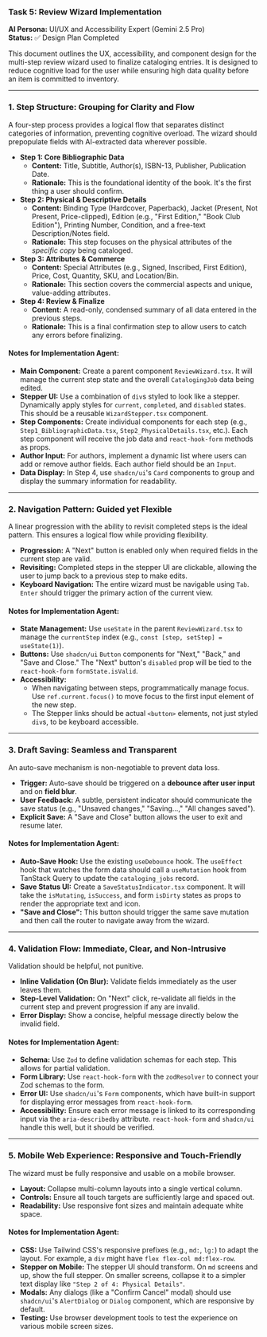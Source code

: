 ### Task 5: Review Wizard Implementation

**AI Persona:** UI/UX and Accessibility Expert (Gemini 2.5 Pro)  
**Status:** ✅ Design Plan Completed

This document outlines the UX, accessibility, and component design for the multi-step review wizard used to finalize cataloging entries. It is designed to reduce cognitive load for the user while ensuring high data quality before an item is committed to inventory.

---

### 1. Step Structure: Grouping for Clarity and Flow

A four-step process provides a logical flow that separates distinct categories of information, preventing cognitive overload. The wizard should prepopulate fields with AI-extracted data wherever possible.

- **Step 1: Core Bibliographic Data**
  - **Content:** Title, Subtitle, Author(s), ISBN-13, Publisher, Publication Date.
  - **Rationale:** This is the foundational identity of the book. It's the first thing a user should confirm.
- **Step 2: Physical & Descriptive Details**
  - **Content:** Binding Type (Hardcover, Paperback), Jacket (Present, Not Present, Price-clipped), Edition (e.g., "First Edition," "Book Club Edition"), Printing Number, Condition, and a free-text Description/Notes field.
  - **Rationale:** This step focuses on the physical attributes of the *specific copy* being cataloged.
- **Step 3: Attributes & Commerce**
  - **Content:** Special Attributes (e.g., Signed, Inscribed, First Edition), Price, Cost, Quantity, SKU, and Location/Bin.
  - **Rationale:** This section covers the commercial aspects and unique, value-adding attributes.
- **Step 4: Review & Finalize**
  - **Content:** A read-only, condensed summary of all data entered in the previous steps.
  - **Rationale:** This is a final confirmation step to allow users to catch any errors before finalizing.

#### Notes for Implementation Agent:
-   **Main Component:** Create a parent component `ReviewWizard.tsx`. It will manage the current step state and the overall `CatalogingJob` data being edited.
-   **Stepper UI:** Use a combination of `div`s styled to look like a stepper. Dynamically apply styles for `current`, `completed`, and `disabled` states. This should be a reusable `WizardStepper.tsx` component.
-   **Step Components:** Create individual components for each step (e.g., `Step1_BibliographicData.tsx`, `Step2_PhysicalDetails.tsx`, etc.). Each step component will receive the job data and `react-hook-form` methods as props.
-   **Author Input:** For authors, implement a dynamic list where users can add or remove author fields. Each author field should be an `Input`.
-   **Data Display:** In Step 4, use `shadcn/ui`'s `Card` components to group and display the summary information for readability.

---

### 2. Navigation Pattern: Guided yet Flexible

A linear progression with the ability to revisit completed steps is the ideal pattern. This ensures a logical flow while providing flexibility.

-   **Progression:** A "Next" button is enabled only when required fields in the current step are valid.
-   **Revisiting:** Completed steps in the stepper UI are clickable, allowing the user to jump back to a previous step to make edits.
-   **Keyboard Navigation:** The entire wizard must be navigable using `Tab`. `Enter` should trigger the primary action of the current view.

#### Notes for Implementation Agent:
-   **State Management:** Use `useState` in the parent `ReviewWizard.tsx` to manage the `currentStep` index (e.g., `const [step, setStep] = useState(1)`).
-   **Buttons:** Use `shadcn/ui` `Button` components for "Next," "Back," and "Save and Close." The "Next" button's `disabled` prop will be tied to the `react-hook-form` `formState.isValid`.
-   **Accessibility:**
    -   When navigating between steps, programmatically manage focus. Use `ref.current.focus()` to move focus to the first input element of the new step.
    -   The Stepper links should be actual `<button>` elements, not just styled `div`s, to be keyboard accessible.

---

### 3. Draft Saving: Seamless and Transparent

An auto-save mechanism is non-negotiable to prevent data loss.

-   **Trigger:** Auto-save should be triggered on a **debounce after user input** and on **field blur**.
-   **User Feedback:** A subtle, persistent indicator should communicate the save status (e.g., "Unsaved changes," "Saving...," "All changes saved").
-   **Explicit Save:** A "Save and Close" button allows the user to exit and resume later.

#### Notes for Implementation Agent:
-   **Auto-Save Hook:** Use the existing `useDebounce` hook. The `useEffect` hook that watches the form data should call a `useMutation` hook from TanStack Query to update the `cataloging_jobs` record.
-   **Save Status UI:** Create a `SaveStatusIndicator.tsx` component. It will take the `isMutating`, `isSuccess`, and form `isDirty` states as props to render the appropriate text and icon.
-   **"Save and Close":** This button should trigger the same save mutation and then call the router to navigate away from the wizard.

---

### 4. Validation Flow: Immediate, Clear, and Non-Intrusive

Validation should be helpful, not punitive.

-   **Inline Validation (On Blur):** Validate fields immediately as the user leaves them.
-   **Step-Level Validation:** On "Next" click, re-validate all fields in the current step and prevent progression if any are invalid.
-   **Error Display:** Show a concise, helpful message directly below the invalid field.

#### Notes for Implementation Agent:
-   **Schema:** Use `Zod` to define validation schemas for each step. This allows for partial validation.
-   **Form Library:** Use `react-hook-form` with the `zodResolver` to connect your Zod schemas to the form.
-   **Error UI:** Use `shadcn/ui`'s `Form` components, which have built-in support for displaying error messages from `react-hook-form`.
-   **Accessibility:** Ensure each error message is linked to its corresponding input via the `aria-describedby` attribute. `react-hook-form` and `shadcn/ui` handle this well, but it should be verified.

---

### 5. Mobile Web Experience: Responsive and Touch-Friendly

The wizard must be fully responsive and usable on a mobile browser.

-   **Layout:** Collapse multi-column layouts into a single vertical column.
-   **Controls:** Ensure all touch targets are sufficiently large and spaced out.
-   **Readability:** Use responsive font sizes and maintain adequate white space.

#### Notes for Implementation Agent:
-   **CSS:** Use Tailwind CSS's responsive prefixes (e.g., `md:`, `lg:`) to adapt the layout. For example, a `div` might have `flex flex-col md:flex-row`.
-   **Stepper on Mobile:** The stepper UI should transform. On `md` screens and up, show the full stepper. On smaller screens, collapse it to a simpler text display like `"Step 2 of 4: Physical Details"`.
-   **Modals:** Any dialogs (like a "Confirm Cancel" modal) should use `shadcn/ui`'s `AlertDialog` or `Dialog` component, which are responsive by default.
-   **Testing:** Use browser development tools to test the experience on various mobile screen sizes. 